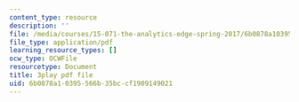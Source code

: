 ```yaml
---
content_type: resource
description: ''
file: /media/courses/15-071-the-analytics-edge-spring-2017/6b0878a10395566b35bccf1909149021_BvZlP1ZyToo.pdf
file_type: application/pdf
learning_resource_types: []
ocw_type: OCWFile
resourcetype: Document
title: 3play pdf file
uid: 6b0878a1-0395-566b-35bc-cf1909149021
---
```

